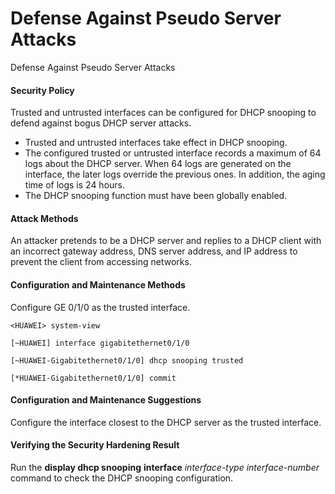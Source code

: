 Defense Against Pseudo Server Attacks
=====================================

Defense Against Pseudo Server Attacks

#### Security Policy

Trusted and untrusted interfaces can be configured for DHCP snooping to defend against bogus DHCP server attacks.

* Trusted and untrusted interfaces take effect in DHCP snooping.
* The configured trusted or untrusted interface records a maximum of 64 logs about the DHCP server. When 64 logs are generated on the interface, the later logs override the previous ones. In addition, the aging time of logs is 24 hours.
* The DHCP snooping function must have been globally enabled.


#### Attack Methods

An attacker pretends to be a DHCP server and replies to a DHCP client with an incorrect gateway address, DNS server address, and IP address to prevent the client from accessing networks.


#### Configuration and Maintenance Methods

Configure GE 0/1/0 as the trusted interface.

```
<HUAWEI> system-view
```
```
[~HUAWEI] interface gigabitethernet0/1/0
```
```
[~HUAWEI-Gigabitethernet0/1/0] dhcp snooping trusted
```
```
[*HUAWEI-Gigabitethernet0/1/0] commit
```

#### Configuration and Maintenance Suggestions

Configure the interface closest to the DHCP server as the trusted interface.


#### Verifying the Security Hardening Result

Run the **display dhcp snooping** **interface** *interface-type* *interface-number* command to check the DHCP snooping configuration.